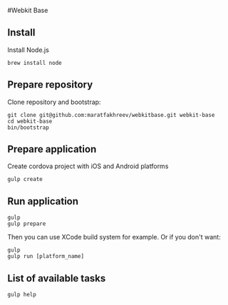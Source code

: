 #Webkit Base

## Install

Install Node.js

    brew install node

## Prepare repository

Clone repository and bootstrap:

    git clone git@github.com:maratfakhreev/webkitbase.git webkit-base
    cd webkit-base
    bin/bootstrap

## Prepare application

Create cordova project with iOS and Android platforms

    gulp create

## Run application

    gulp
    gulp prepare

Then you can use XCode build system for example. Or if you don't want:

    gulp
    gulp run [platform_name]

## List of available tasks

    gulp help
